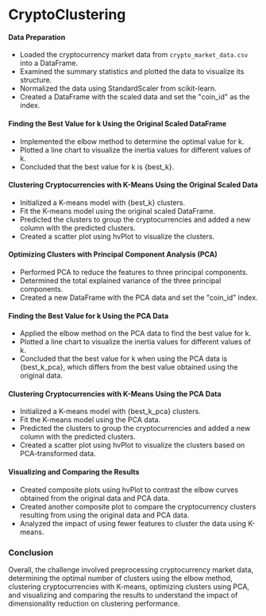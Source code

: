# CryptoClustering
#### Data Preparation
- Loaded the cryptocurrency market data from `crypto_market_data.csv` into a DataFrame.
- Examined the summary statistics and plotted the data to visualize its structure.
- Normalized the data using StandardScaler from scikit-learn.
- Created a DataFrame with the scaled data and set the "coin_id" as the index.

#### Finding the Best Value for k Using the Original Scaled DataFrame
- Implemented the elbow method to determine the optimal value for k.
- Plotted a line chart to visualize the inertia values for different values of k.
- Concluded that the best value for k is {best_k}.

#### Clustering Cryptocurrencies with K-Means Using the Original Scaled Data
- Initialized a K-means model with {best_k} clusters.
- Fit the K-means model using the original scaled DataFrame.
- Predicted the clusters to group the cryptocurrencies and added a new column with the predicted clusters.
- Created a scatter plot using hvPlot to visualize the clusters.

#### Optimizing Clusters with Principal Component Analysis (PCA)
- Performed PCA to reduce the features to three principal components.
- Determined the total explained variance of the three principal components.
- Created a new DataFrame with the PCA data and set the "coin_id" index.

#### Finding the Best Value for k Using the PCA Data
- Applied the elbow method on the PCA data to find the best value for k.
- Plotted a line chart to visualize the inertia values for different values of k.
- Concluded that the best value for k when using the PCA data is {best_k_pca}, which differs from the best value obtained using the original data.

#### Clustering Cryptocurrencies with K-Means Using the PCA Data
- Initialized a K-means model with {best_k_pca} clusters.
- Fit the K-means model using the PCA data.
- Predicted the clusters to group the cryptocurrencies and added a new column with the predicted clusters.
- Created a scatter plot using hvPlot to visualize the clusters based on PCA-transformed data.

#### Visualizing and Comparing the Results
- Created composite plots using hvPlot to contrast the elbow curves obtained from the original data and PCA data.
- Created another composite plot to compare the cryptocurrency clusters resulting from using the original data and PCA data.
- Analyzed the impact of using fewer features to cluster the data using K-means.

### Conclusion
Overall, the challenge involved preprocessing cryptocurrency market data, determining the optimal number of clusters using the elbow method, clustering cryptocurrencies with K-means, optimizing clusters using PCA, and visualizing and comparing the results to understand the impact of dimensionality reduction on clustering performance.
